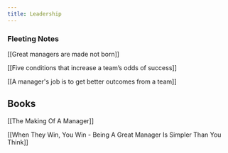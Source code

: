 ```yaml
---
title: Leadership
---
```


### Fleeting Notes

[[Great managers are made not born]]

[[Five conditions that increase a team’s odds of success]]

[[A manager's job is to get better outcomes from a team]]

## Books

[[The Making Of A Manager]]

[[When They Win, You Win - Being A Great Manager Is Simpler Than You Think]]